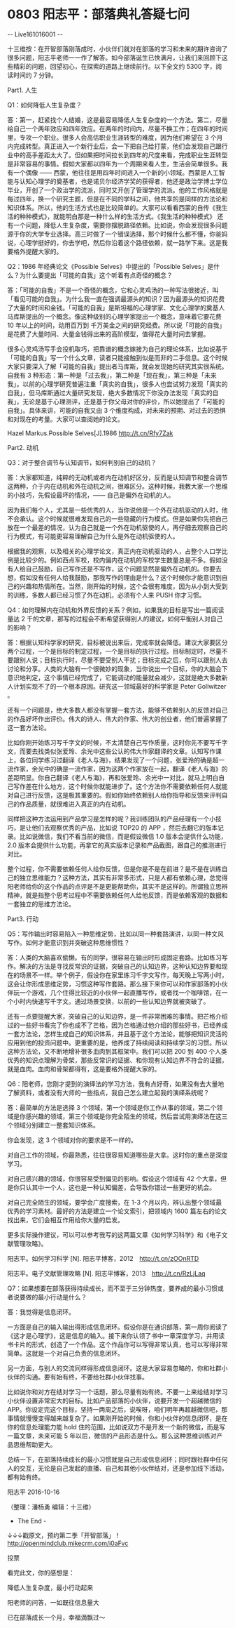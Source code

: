 # 0803 阳志平：部落典礼答疑七问

-- Live161016001 --

十三维按：在开智部落刚落成时，小伙伴们就对在部落的学习和未来的期许咨询了很多问题，阳志平老师一一作了解答。如今部落诞生已快满月，让我们来回顾下这些精彩的问题，回望初心，在探索的道路上继续前行。以下全文约 5300 字，阅读时间约 7 分钟。

Part1. 人生

Q1：如何降低人生复杂度？

答：第一，赶紧找个人结婚，这是最容易降低人生复杂度的一个方法。第二，尽量给自己一个两年效应和四年效应。在两年的时间内，尽量不换工作；在四年的时间里，专攻一个职业。很多人会高估职业生涯转型的难度，因为他们希望在 3 个月内完成转型。真正进入一个新行业后，会一下把自己给打蒙，他们会发现自己跟行业中的高手差距太大了。但如果把时间拉长到四年的尺度来看，完成职业生涯转型是非常容易的事情。假如大家都以四年为一个周期来看人生，生活会简单很多。我有一个偶像 —— 西蒙，他往往是用四年时间进入一个新的小领域。西蒙是人工智能与认知心理学的奠基者，也是诺贝尔经济学奖的获得者，他还是政治学博士学位毕业，开创了一个政治学的流派，同时又开创了管理学的流派。他的工作风格就是每过四年，换一个研究主题，但是在不同的学科之间，他共享的是同样的方法论和知识体系。所以，他的生活方式也是比较简单的。大家可以看看西蒙的自传《我生活的种种模式》，就能明白那是一种什么样的生活方式。《我生活的种种模式》 还有一个问题，降低人生复杂度，需要你摆脱路径依赖。比如说，你会发现很多问题源于你的大学专业选择。高三时做了一个错误选择，那个时候什么都不懂，你爸妈说，心理学挺好的，你去学吧，然后你沿着这个路径依赖，就一路学下来。这是我要格外提醒大家的。

Q2：1986 年经典论文《Possible Selves》中提出的「Possible Selves」是什么？为什么要提出「可能的自我」这个听着有点奇怪的概念？

答：「可能的自我」不是一个奇怪的概念，它和心灵鸡汤的一种写法很接近，叫「看见可能的自我」。为什么我一直在强调最源头的知识？因为最源头的知识花费了大量的时间和金钱。「可能的自我」是斯坦福的心理学家、文化心理学的奠基人马库斯提出的一个概念。像这种级别的心理学家提出一个概念，意味着它要花费 10 年以上的时间，动用百万到 千万美金之间的研究经费。所以说「可能的自我」是花费了大量时间、大量金钱得出来的高阶模型，值得花大量时间去掌握。

很多心灵鸡汤写手会投机取巧，把靠谱的概念嫁接为自己的理论体系，比如说基于「可能的自我」写一个什么文章，读者只能接触到似是而非的二手信息。这个时候大家只要深入了解「可能的自我」提出者马库斯，就会发现她的研究其实很系统。自我有 3 种形态：第一种是「过去我」，第二种是「现在我」，第三种是「未来我」。以前的心理学研究普遍注重「真实的自我」，很多人也尝试努力发现「真实的自我」，但马库斯通过大量研究发现，绝大多数情况下你没办法发现「真实的自我」，无论是基于心理测评，还是基于你父母对你的评价，所以她提出了「可能的自我」。具体来讲，可能的自我又由 3 个维度构成，对未来的预期、对过去的恐惧和对现在的考量。大家可以查阅她的论文。

Hazel Markus.Possible Selves[J].1986 http://t.cn/Rfy7Zak

Part2. 动机

Q3：对于整合调节与认知调节，如何判别自己的动机？

答：大家都知道，纯粹的无动机或者内在动机好区分，反而是认知调节和整合调节这两种，介于内在动机和外在动机之间，很难区分。这种时候，我教大家一个思维的小技巧，先假设最坏的情况，—— 自己是偏外在动机的人。

因为我们每个人，尤其是一些优秀的人，当你说他是一个外在动机驱动的人时，他不会承认。这个时候就很难发现自己的一些隐藏的行为模式。但是如果你先把自己放在一个最差的情况，认为自己就是一个外在动机驱使的人，再仔细去观察自己的行为模式，有可能更容易理解自己为什么是外在动机驱使的人。

根据我的观察，以及相关的心理学论文，真正内在动机驱动的人，占整个人口学比例是比较少的。例如西点军校，校内偏内在动机的军校学生数量总是不多。假如没有人给自己鼓励，自己写作还是不写作，这个问题显然是偏外在动机的。你要去想，假如没有任何人给我鼓励，那我写作的理由是什么？这个时候你才能意识到自己的兴趣和热情所在。当然，刚开始的时候，这个会很有难度，因为从小到大受到的训练，多数人都已经习惯了外在动机，必须有个人来 PUSH 你才习惯。

Q4：如何理解内在动机和外界反馈的关系？例如，如果我的目标是写出一篇阅读量达 2 千的文章，那写的过程会不断希望获得别人的建议，如何平衡别人对自己的影响？

答：根据认知科学家的研究，目标被说出来后，完成率就会降低。建议大家要区分两个过程，一个是目标的制定过程，一个是目标的执行过程。目标制定时，尽量不要跟别人说；目标执行时，尽量不要受别人干扰；目标完成之后，你可以跟别人去讨论和分享。人类的大脑有一个很微妙的现象，当你说出一个目标，你的大脑会下意识地判定，这个事情已经完成了，它能调动的能量就会减少，这就是绝大多数新人计划实现不了的一个根本原因。研究这一领域最好的科学家是 Peter Gollwitzer 。

还有一个问题是，绝大多数人都没有掌握一套方法，能够不依赖别人的反馈对自己的作品好坏作出评价。伟大的诗人、伟大的作家、伟大的创业者，他们普遍掌握了这一套方法论。

比如你刚开始练习写千字文的时候，不太清楚自己写作质量，这时你先不要写千字文，而要去找类似张爱玲、余光中这些公认的伟大作家翻译的文章。认知写作课上，各位同学练习过翻译《老人与海》，结果发现了一个问题，张爱玲的确是超一流作家，余光中的确是一流作家，因为这两个作家放在一起，翻译《老人与海》的差距明显。你自己翻译《老人与海》，再和张爱玲、余光中一对比，就马上明白自己写作差在什么地方，这个时候你就能进步了。这个方法你不需要依赖任何人就能对自己进行反馈，这是极其重要的。假如你始终依赖别人给你指导和反馈来评判自己的作品质量，就很难进入真正的内在动机。

同样把这种方法运用到产品学习是怎样的呢？我训练团队的产品经理有一个小技巧，是让他们去观察优秀的产品，比如说 TOP20 的 APP ，然后去翻它的版本记录。比如说微信，我们不看当前的微信，而是假设微信 1.0 版本会提供什么功能，2.0 版本会提供什么功能，再拿它的真实版本记录和产品截图，跟自己的推测进行对比。

整个过程，你不需要依赖任何人给你反馈，但是你是不是在前进？是不是在训练自己的独立思维能力？这种方法，其实有非常多形式，只是人都有依赖心理，总觉得阳老师给你的这个作品的点评是不是更能帮助你，其实不是这样的。所谓独立思辨精神，就是指整个思考过程中不需要依赖任何人给他反馈，而是依赖客观的数据和一套独立的思维方法论。

Part3. 行动

Q5：写作输出时容易陷入一种思维定势，比如以同一种套路演讲，以同一种文风写作。如何才能意识到并突破这种思维惯性？

答：人类的大脑喜欢偷懒。有的同学，很容易在输出时形成固定套路。比如练习写作。解决的方法是寻找反常识的证据，突破自己的认知边界，这种认知边界要和现在的场景不一样。举个例子，假设你在家里练习千字文写作，每天晚上写两小时，这会让你形成思维定势，习惯这种写作套路。那么接下来你可以和作家部落的小伙伴玩一个游戏，几个住得比较近的小伙伴一起直播写作，或者找一个咖啡馆，在一个小时内快速写千字文。通过场景变换，以前的一些认知边界就被突破了。

还有一点要提醒大家，突破自己的认知边界，是一件非常困难的事情。把芒格介绍过的一些好书看完了你也成不了芒格，因为芒格通过他介绍的那些好书，已经养成一套方法论，怎样生成自己的知识体系，并且基于这个方法论，能够把知识灵活的应用到他的投资问题中。更重要的是，他养成了持续阅读和持续学习的习惯。所以这种方法论，又不断地增补很多血肉到其框架中。我们可以把 200 到 400 个人类优秀的知识点理解为骨架，那些反常识的证据、和你现有认知边界不符合的证据，就是血肉。血肉和骨架都得有，这是要格外提醒大家的。

Q6：阳老师，您刚才提到的演绎法的学习方法，我有点好奇，如果没有去大量地了解资料，或者没有大师的一些指点，我自己怎么建立起我的演绎系统呢？

答：最简单的方法是选择 3 个领域，第一个领域是你工作从事的领域，第二个领域是你感兴趣的领域，第三个领域是你完全陌生的领域，然后尝试用演绎法在这三个领域分别建立一整套知识体系。

你会发现，这 3 个领域对你的要求是不一样的。

对自己工作的领域，你最熟悉，往往很容易知道哪些是大拿。这时你的重点是深度学习。

对自己感兴趣的领域，你很容易受到偏见的影响。假设这个领域有 42 个大拿，但是你只认其中一个人，这也是一种认知偏差，会导致你错过一些更好的机会。

对自己完全陌生的领域，要学会广度搜索，在 1-3 个月以内，辨认出整个领域最优秀的学习素材。最好的方法是建立一个论文索引，把领域内 1600 篇左右的论文找出来，它们会相互作用给你大量的启发。

更多实际操作建议，可以可以参考我写的这两篇文章《如何学习科学》和《电子文献管理攻略》。

阳志平。如何学习科学 [N]. 阳志平博客，2012　http://t.cn/zOOnRTD

阳志平。电子文献管理攻略 [N]. 阳志平博客，2013　http://t.cn/RzLjLaq

Q7：如果想要在部落获得持续成长，而不至于三分钟热度，要养成的最小习惯或者说要做的最小行动是什么？

答：我觉得是信息闭环。

一方面是自己的输入输出得形成信息闭环。假设你是在通识部落，第一周你阅读了《这才是心理学》，这是信息的输入。接下来你认领了书中一章深度学习，并用读书卡片的形式，创造了一个作品。这个作品你可以写得非常认真，也可以写得非常简单。这就是一个对自己负责的信息闭环。

另一方面，与别人的交流同样得形成信息闭环。这是大家容易忽略的，你和社群小伙伴的沟通。要有始有终，不要给社群小伙伴找事。

比如说你和对方在结对学习一个话题，那么尽量有始有终。不要一上来给结对学习小伙伴设置非常宏大的目标。比如产品部落的小伙伴，说要开发一个超越微信的 APP。你设定完这个目标，坚持一两周之后，说唉呀，咱们明年再超越微信吧，那事情就慢慢变得越来越复杂了。如果刚开始的时候，你和小伙伴的信息闭环，是在你的信息处理能力能 hold 住的范围，比如说双方不是开发一个新的微信，而是写一篇文章，未来可能 5 年以后，微信的产品形态是什么。那么这种思维训练对产品思维帮助更大。

总结一下，在部落持续成长的最小习惯就是自己形成信息闭环；同时跟社群中任何人的交互，无论是自己发起的直播、自己和其他小伙伴结对，还是参加线下活动，都有始有终。

阳志平 2016-10-16

（整理：潘杨勇 编辑：十三维）

- The End -

↓↓↓戳原文，预约第二季「开智部落」！ http://openmindclub.mikecrm.com/i0aFvc

投票

看完此文，你的感想是：

降低人生复杂度，最小行动起来

阳老师的问答，一如既往信息量大

已在部落成长一个月，幸福滴飘过～

